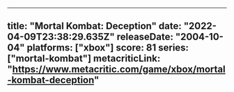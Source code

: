
---
title: "Mortal Kombat: Deception"
date: "2022-04-09T23:38:29.635Z"
releaseDate: "2004-10-04"
platforms: ["xbox"]
score: 81
series: ["mortal-kombat"]
metacriticLink: "https://www.metacritic.com/game/xbox/mortal-kombat-deception"
---

